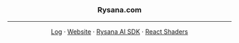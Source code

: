 <p align="center">
  <h3 align="center">Rysana.com</h3>
  
  <hr />

  <p align="center">
    <a href="https://rysana.com/log">Log</a>
    ·
    <a href="https://rysana.com">Website</a>
    ·
    <a href="https://github.com/rysana-ai/rysana-ai">Rysana AI SDK</a>
    ·
    <a href="https://github.com/rysanacom/react-shaders">React Shaders</a>
  </p>
</p>
